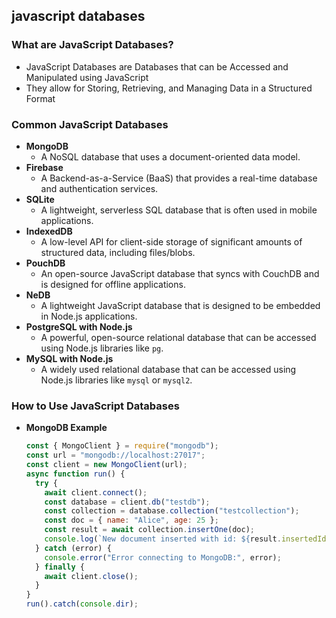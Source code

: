 ## javascript databases

### What are JavaScript Databases?

- JavaScript Databases are Databases that can be Accessed and Manipulated using JavaScript
- They allow for Storing, Retrieving, and Managing Data in a Structured Format

### Common JavaScript Databases

- **MongoDB**
  - A NoSQL database that uses a document-oriented data model.
- **Firebase**
  - A Backend-as-a-Service (BaaS) that provides a real-time database and
    authentication services.
- **SQLite**
  - A lightweight, serverless SQL database that is often used in mobile applications.
- **IndexedDB**
  - A low-level API for client-side storage of significant amounts of structured data, including files/blobs.
- **PouchDB**
  - An open-source JavaScript database that syncs with CouchDB and is designed for offline applications.
- **NeDB**
  - A lightweight JavaScript database that is designed to be embedded in Node.js applications.
- **PostgreSQL with Node.js**
  - A powerful, open-source relational database that can be accessed using Node.js libraries like `pg`.
- **MySQL with Node.js**
  - A widely used relational database that can be accessed using Node.js libraries like `mysql` or `mysql2`.

### How to Use JavaScript Databases

- **MongoDB Example**
  ```javascript
  const { MongoClient } = require("mongodb");
  const url = "mongodb://localhost:27017";
  const client = new MongoClient(url);
  async function run() {
    try {
      await client.connect();
      const database = client.db("testdb");
      const collection = database.collection("testcollection");
      const doc = { name: "Alice", age: 25 };
      const result = await collection.insertOne(doc);
      console.log(`New document inserted with id: ${result.insertedId}`);
    } catch (error) {
      console.error("Error connecting to MongoDB:", error);
    } finally {
      await client.close();
    }
  }
  run().catch(console.dir);
  ```
